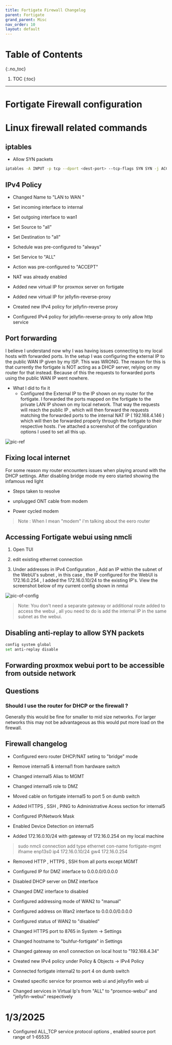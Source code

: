 ```yaml
---
title: Fortigate Firewall Changelog
parent: Fortigate
grand_parent: Misc
nav_order: 10
layout: default
---
```

# Table of Contents 
{:.no_toc}

1. TOC 
{:toc}

--- 

# Fortigate Firewall configuration 

# Linux firewall related commands 

## iptables 

- Allow SYN packets 
```bash
iptables -A INPUT -p tcp --dport <dest-port> --tcp-flags SYN SYN -j ACCEPT
```
## IPv4 Policy 

* Changed Name to "LAN to WAN "

* Set incoming interface to internal 

* Set outgoing interface to wan1 

* Set Source to "all" 

* Set Destination to "all"

* Schedule was pre-configured to "always"

* Set Service to "ALL"

* Action was pre-configured to "ACCEPT"

* NAT was already enabled 

* Added new virtual IP for proxmox server on fortigate 

* Added new virtual IP for jellyfin-reverse-proxy 

* Created new IPv4 policy for jellyfin-reverse proxy 

* Configured IPv4 policy for jellyfin-reverse-proxy to only allow http service 

## Port forwarding 

I believe I understand now why I was having issues connecting to my local hosts with forwarded ports. In the setup I was configuring the external IP to the public WAN IP given by my ISP. This was WRONG. The reason for this is that currently the fortigate is NOT acting as a DHCP server, relying on my router for that instead. Because of this the requests to forwarded ports using the public WAN IP went nowhere. 


- What I did to fix it 
    * Configured the External IP to the IP shown on my router for the fortigate. I forwarded the ports mapped on the fortigate to the private LAN IP shown on my local network. That way the requests will reach the public IP , which will then forward the requests matching the forwarded ports to the internal NAT IP ( 192.168.4.146 ) which will then be forwarded properly through the fortigate to their respective hosts. I've attached a screenshot of the configuration options I used to set all this up.

![pic-ref](virt-ip-setup.png)



## Fixing local internet 

For some reason my router encounters issues when playing around with the DHCP settings. After disabling bridge mode my eero started showing the infamous red light

- Steps taken to resolve

* unplugged ONT cable from modem  

* Power cycled modem 

> Note : When I mean "modem" i'm talking about the eero router

## Accessing Fortigate webui using nmcli 

1. Open TUI 

2. edit existing ethernet connection 

3. Under addresses in IPv4 Configuration , Add an IP within the subnet of the WebUI's subnet , in this case , the IP configured for the WebUI is 172.16.0.254 , I added the 172.16.0.10/24 to the existing IP's. View the screenshot below of my current config shown in nmtui 

![pic-of-config](images/nmtui-config.png)

> Note: You don't need a separate gateway or additional route added to access the webui , all you need to do is add the internal IP in the same subnet as the webui. 

## Disabling anti-replay to allow SYN packets 

```bash
config system global
set anti-replay disable 
```
## Forwarding proxmox webui port to be accessible from outside network 

## Questions 

### Should I use the router for DHCP or the firewall ?

Generally this would be fine for smaller to mid size networks. For larger networks this may not be advantageous as this would put more load on the firewall. 




## Firewall changelog 

* Configured eero router DHCP/NAT seting to "bridge" mode 

* Remove internal5 & internal1 from hardware switch 

* Changed internal5 Alias to MGMT

* Changed internal5 role to DMZ

* Moved cable on fortigate internal5 to port 5 on dumb switch

* Added HTTPS , SSH , PING to Administrative Acess section for internal5 

* Configured IP/Network Mask 

* Enabled Device Detection on internal5 

* Added 172.16.0.10/24 with gateway of 172.16.0.254 on my local machine 
> sudo nmcli connection add type ethernet con-name fortigate-mgmt ifname enp13s0 ip4 172.16.0.10/24 gw4 172.16.0.254

* Removed HTTP , HTTPS , SSH from all ports except MGMT 

* Configured IP for DMZ interface to 0.0.0.0/0.0.0.0 

* Disabled DHCP server on DMZ interface 

* Changed DMZ interface to disabled 

* Configured addressing mode of WAN2 to "manual"

* Configured address on Wan2 interface to 0.0.0.0/0.0.0.0 

* Configured status of WAN2 to "disabled"

* Changed HTTPS port to 8765 in System -> Settings 

* Changed hostname to "buhfur-fortigate" in Settings 

* Changed gateway on eno1 connection on local host to "192.168.4.34"

* Created new IPv4 policy under Policy & Objects -> IPv4 Policy 

* Connected fortigate internal2 to port 4 on dumb switch 

* Created specific service for proxmox web ui and jellyyfin web ui 

* Changed services in Virtual Ip's from "ALL" to "proxmox-webui" and "jellyfin-webui" respectively 

# 1/3/2025 

* Configured ALL\_TCP service protocol options , enabled source port range of 1-65535
